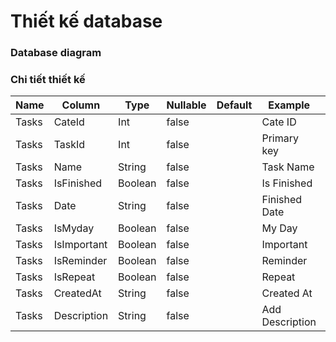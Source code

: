# Thiết kế database

### Database diagram

### Chi tiết thiết kế

| Name  |  Column     |  Type   |  Nullable | Default |   Example      |  Comments   |            
|-------|-------------|---------|-----------|---------|----------------|-------------|
| Tasks | CateId      | Int     |  false    |         | Cate ID        |             |
| Tasks | TaskId      | Int     |  false    |         | Primary key    | PRIMARY KEY |
| Tasks | Name        | String  |  false    |         | Task Name      |             |
| Tasks | IsFinished  | Boolean |  false    |         | Is Finished    |             |
| Tasks | Date        | String  |  false    |         | Finished Date  |             |
| Tasks | IsMyday     | Boolean |  false    |         | My Day         |             |
| Tasks | IsImportant | Boolean |  false    |         | Important      |             |
| Tasks | IsReminder  | Boolean |  false    |         | Reminder       |             |
| Tasks | IsRepeat    | Boolean |  false    |         | Repeat         |             |
| Tasks | CreatedAt   | String  |  false    |         | Created At     |             |
| Tasks | Description | String  |  false    |         | Add Description|             |


